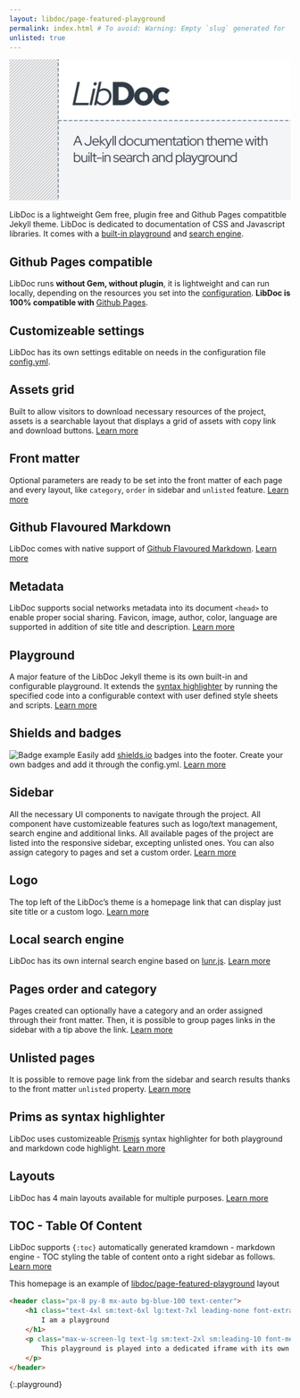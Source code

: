 ```yaml
---
layout: libdoc/page-featured-playground
permalink: index.html # To avoid: Warning: Empty `slug` generated for '/'.
unlisted: true
---
```

![LibDoc splash screen](libdoc/img/libdoc.png)

LibDoc is a lightweight Gem free, plugin free and Github Pages compatitble Jekyll theme. LibDoc is dedicated to documentation of CSS and Javascript libraries. It comes with a [built-in playground](libdoc-playground.html) and [search engine](libdoc-sidebar.html#search).

## Github Pages compatible

LibDoc runs **without Gem, without plugin**, it is lightweight and can run locally, depending on the resources you set into the [configuration](libdoc-config.html). **LibDoc is 100% compatible with** [Github Pages](https://pages.github.com/).

## Customizeable settings

LibDoc has its own settings editable on needs in the configuration file [config.yml](libdoc-config.html).

## Assets grid

Built to allow visitors to download necessary resources of the project, assets is a searchable layout that displays a grid of assets with copy link and download buttons. [Learn more](libdoc-assets.html)

## Front matter

Optional parameters are ready to be set into the front matter of each page and every layout, like `category`, `order` in sidebar and `unlisted` feature. [Learn more](libdoc-front-matter.html)

## Github Flavoured Markdown

LibDoc comes with native support of [Github Flavoured Markdown](https://github.github.com/gfm/). [Learn more](libdoc-markdown.html)

## Metadata

LibDoc supports social networks metadata into its document `<head>` to enable proper social sharing. Favicon, image, author, color, language are supported in addition of site title and description. [Learn more](libdoc-metadata.html)

## Playground

A major feature of the LibDoc Jekyll theme is its own built-in and configurable playground. It extends the [syntax highlighter](libdoc-syntax-highlighter.html) by running the specified code into a configurable context with user defined style sheets and scripts. [Learn more](libdoc-playground.html)

## Shields and badges

![Badge example](https://shields.io/badge/style-for--the--badge-green?logo=appveyor&style=for-the-badge) 
Easily add [shields.io](https://shields.io/) badges into the footer. Create your own badges and add it through the config.yml. [Learn more](libdoc-shields-badges.html)

## Sidebar

All the necessary UI components to navigate through the project. All component have customizeable features such as logo/text management, search engine and additional links. All available pages of the project are listed into the responsive sidebar, excepting unlisted ones. You can also assign category to pages and set a custom order. [Learn more](libdoc-sidebar.html)

## Logo

The top left of the LibDoc’s theme is a homepage link that can display just site title or a custom logo. [Learn more](libdoc-sidebar.html#logo)

## Local search engine

LibDoc has its own internal search engine based on [lunr.js](https://lunrjs.com/). [Learn more](libdoc-sidebar.html#search)

## Pages order and category

Pages created can optionally have a category and an order assigned through their front matter. Then, it is possible to group pages links in the sidebar with a tip above the link. [Learn more](libdoc-front-matter.html)

## Unlisted pages

It is possible to remove page link from the sidebar and search results thanks to the front matter `unlisted` property. [Learn more](libdoc-front-matter.html)

## Prims as syntax highlighter

LibDoc uses customizeable [Prismjs](https://prismjs.com/) syntax highlighter for both playground and markdown code highlight. [Learn more](libdoc-syntax-highlighter.html)

## Layouts

LibDoc has 4 main layouts available for multiple purposes. [Learn more](libdoc-layouts.html)

## TOC - Table Of Content

LibDoc supports `{:toc}` automatically generated kramdown - markdown engine - TOC styling the table of content onto a right sidebar as follows. [Learn more](libdoc-toc.html)

This homepage is an example of [libdoc/page-featured-playground](libdoc-layouts.html) layout

```html
<header class="px-8 py-8 mx-auto bg-blue-100 text-center">
    <h1 class="text-4xl sm:text-6xl lg:text-7xl leading-none font-extrabold tracking-tight text-gray-900 mt-0 mb-8">
        I am a playground
    </h1>
    <p class="max-w-screen-lg text-lg sm:text-2xl sm:leading-10 font-medium mb-10 sm:mb-11">
        This playground is played into a dedicated iframe with its own context with user defined CSS and Javascript.
    </p>
</header>
```
{:.playground}